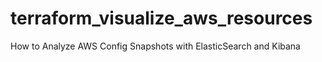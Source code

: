# terraform_visualize_aws_resources
How to Analyze AWS Config Snapshots with ElasticSearch and Kibana
